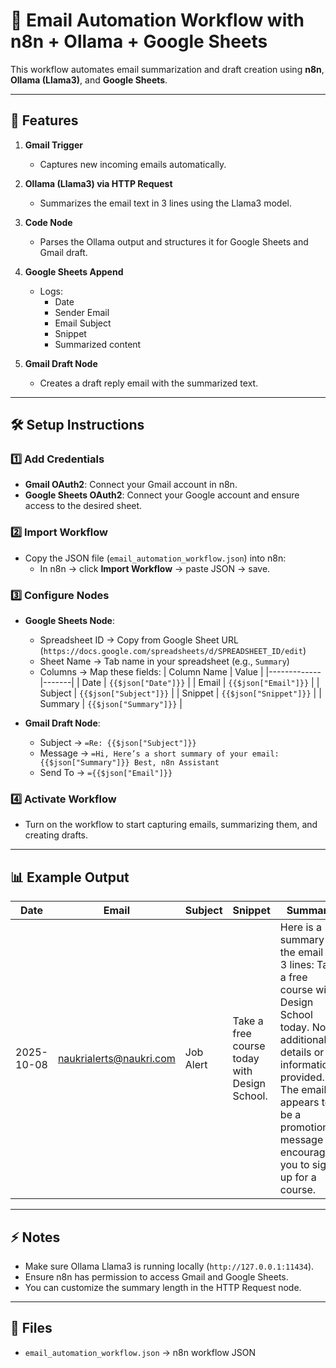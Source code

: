# 📧 Email Automation Workflow with n8n + Ollama + Google Sheets

This workflow automates email summarization and draft creation using **n8n**, **Ollama (Llama3)**, and **Google Sheets**.

---

## 🧩 Features

1. **Gmail Trigger**  
   - Captures new incoming emails automatically.

2. **Ollama (Llama3) via HTTP Request**  
   - Summarizes the email text in 3 lines using the Llama3 model.

3. **Code Node**  
   - Parses the Ollama output and structures it for Google Sheets and Gmail draft.

4. **Google Sheets Append**  
   - Logs:
     - Date
     - Sender Email
     - Email Subject
     - Snippet
     - Summarized content  

5. **Gmail Draft Node**  
   - Creates a draft reply email with the summarized text.

---

## 🛠️ Setup Instructions

### 1️⃣ Add Credentials

- **Gmail OAuth2**: Connect your Gmail account in n8n.
- **Google Sheets OAuth2**: Connect your Google account and ensure access to the desired sheet.

### 2️⃣ Import Workflow

- Copy the JSON file (`email_automation_workflow.json`) into n8n:
  - In n8n → click **Import Workflow** → paste JSON → save.

### 3️⃣ Configure Nodes

- **Google Sheets Node**:
  - Spreadsheet ID → Copy from Google Sheet URL (`https://docs.google.com/spreadsheets/d/SPREADSHEET_ID/edit`)
  - Sheet Name → Tab name in your spreadsheet (e.g., `Summary`)
  - Columns → Map these fields:
    | Column Name | Value |
    |-------------|-------|
    | Date        | `{{$json["Date"]}}` |
    | Email       | `{{$json["Email"]}}` |
    | Subject     | `{{$json["Subject"]}}` |
    | Snippet     | `{{$json["Snippet"]}}` |
    | Summary     | `{{$json["Summary"]}}` |

- **Gmail Draft Node**:
  - Subject → `=Re: {{$json["Subject"]}}`
  - Message → `=Hi, Here’s a short summary of your email: {{$json["Summary"]}} Best, n8n Assistant`
  - Send To → `={{$json["Email"]}}`

### 4️⃣ Activate Workflow

- Turn on the workflow to start capturing emails, summarizing them, and creating drafts.

---

## 📊 Example Output

| Date | Email | Subject | Snippet | Summary |
|------|-------|---------|---------|---------|
| 2025-10-08 | naukrialerts@naukri.com | Job Alert | Take a free course today with Design School. | Here is a summary of the email in 3 lines: Take a free course with Design School today. No additional details or information provided. The email appears to be a promotional message encouraging you to sign up for a course. |

---

## ⚡ Notes

- Make sure Ollama Llama3 is running locally (`http://127.0.0.1:11434`).
- Ensure n8n has permission to access Gmail and Google Sheets.
- You can customize the summary length in the HTTP Request node.

---

## 📂 Files

- `email_automation_workflow.json` → n8n workflow JSON
